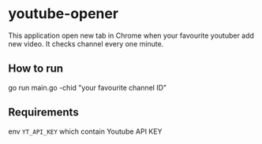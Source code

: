 # youtube-opener

This application open new tab in Chrome when your favourite youtuber add new video.
It checks channel every one minute. 

## How to run
go run main.go -chid "your favourite channel ID"

## Requirements 
env `YT_API_KEY` which contain Youtube API KEY